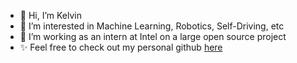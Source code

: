 - 👋 Hi, I’m Kelvin
- 👀 I’m interested in Machine Learning, Robotics, Self-Driving, etc
- 🌱 I’m working as an intern at Intel on a large open source project
- ✨ Feel free to check out my personal github [here](https://github.com/Geniussh)

<!---
s-kelvin/s-kelvin is a ✨ special ✨ repository because its `README.md` (this file) appears on your GitHub profile.
You can click the Preview link to take a look at your changes.
- 📫 Reach me at [Linkedin](https://www.linkedin.com/in/kelvinsh/)
--->
